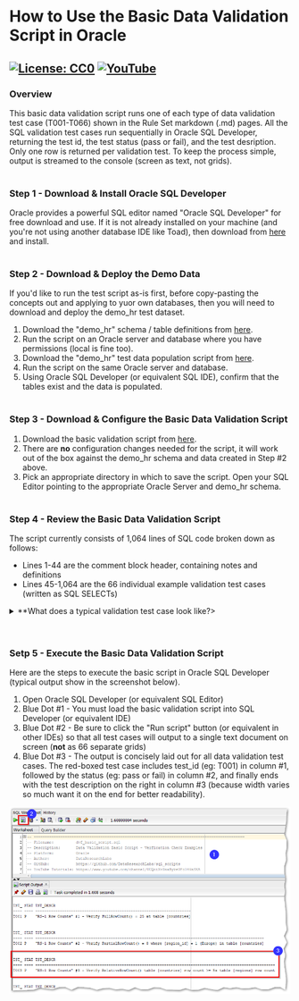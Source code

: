 # How to Use the Basic Data Validation Script in Oracle
[![License: CC0](https://img.shields.io/badge/License-CC0-red)](LICENSE "Creative Commons Zero License by DataResearchLabs (effectively = Public Domain")
[![YouTube](https://img.shields.io/badge/YouTube-DataResearchLabs-brightgreen)](http://www.DataResearchLabs.com)
---

### Overview
This basic data validation script runs one of each type of data validation test case (T001-T066) shown in the Rule Set markdown (.md) pages.  All the SQL validation test cases run sequentially in Oracle SQL Developer, returning the test id, the test status (pass or fail), and the test desription.  Only one row is returned per validation test. To keep the process simple, output is streamed to the console (screen as text, not grids).
<br><br>

### Step 1 - Download & Install Oracle SQL Developer
Oracle provides a powerful SQL editor named "Oracle SQL Developer" for free download and use.  If it is not already installed on your machine (and you're not using another database IDE like Toad), then download from [here](https://www.oracle.com/tools/downloads/sqldev-downloads.html) and install.
<br><br>

### Step 2 - Download & Deploy the Demo Data
If you'd like to run the test script as-is first, before copy-pasting the concepts out and applying to yuor own databases, then you will need to download and deploy the demo_hr test dataset.
1. Download the "demo_hr" schema / table definitions from [here](https://raw.githubusercontent.com/DataResearchLabs/sql_scripts/main/oracle/data_validation_framework/demo_data/demo_hr_01_create_tables.sql).
2. Run the script on an Oracle server and database where you have permissions (local is fine too).
3. Download the "demo_hr" test data population script from [here](https://raw.githubusercontent.com/DataResearchLabs/sql_scripts/main/oracle/data_validation_framework/demo_data/demo_hr_02_populate_tables.sql).
4. Run the script on the same Oracle server and database.
5. Using Oracle SQL Developer (or equivalent SQL IDE), confirm that the tables exist and the data is populated.
<br><br>

### Step 3 - Download & Configure the Basic Data Validation Script
1. Download the basic validation script from [here](https://raw.githubusercontent.com/DataResearchLabs/sql_scripts/main/oracle/data_validation_framework/sql_scripts/dvf_basic_script.sql).
2. There are **no** configuration changes needed for the script, it will work out of the box against the demo_hr schema and data created in Step #2 above.
3. Pick an appropriate directory in which to save the script.  Open your SQL Editor pointing to the appropriate Oracle Server and demo_hr schema.
<br><br>

### Step 4 - Review the Basic Data Validation Script
The script currently consists of 1,064 lines of SQL code broken down as follows:
* Lines 1-44 are the comment block header, containing notes and definitions
* Lines 45-1,064 are the 66 individual example validation test cases (written as SQL SELECTs)

<details><summary>**What does a typical validation test case look like?></summary>
A typical data validation test has SQL code that looks something like this: <br>  

<img src="https://github.com/DataResearchLabs/sql_scripts/blob/main/img/04_data_val_oracle_example_test_case_sql_code.png">

This test case validates that no carriage return (CR) or line feed (LF) characters exist in the last_name column across all rows. 

Notice the following aspects of the SQL code:
1. Each data validation test case is written as one or more SQL SELECT statements.

2. There is one (or more) **inner queries**  (lines 453-459 above)
    * These return many detail rows with business validation logic applied.  
    * The columns returned vary by validation test case, but typically have a primary key or unique key value returned so you can easily identify which row faile
    * There is also always a status field returned with a unique rejection code (eg: REJ-01 above) with the expected result (no CR or LFs), and the actual result including the position of the bad character in the source field.
    * Note that you can highlight and run just the inner query SELECT(s) to see all relevant rows with specific failure details    

3. There is one **outer query** (lines 449-452 and 461-462)
    * It rolls all the detail rows up to a single summary row with pass or fail judgment.
    * It returns column **tst_id** - the test ID (hard-coded when write script)
    * It returns column **status** - the test result (re-calculated with every test run).  Usually "P" for pass or "FAIL"...or add your own such as "WARN", "SKIP", or "BLOCK"
    * It returns column **tst_dscr** - the data validation test description (hard-coded when write script)
</details>
<br><br>

### Setp 5 - Execute the Basic Data Validation Script
Here are the steps to execute the basic script in Oracle SQL Developer (typical output show in the screenshot below).  
1. Open Oracle SQL Developer (or equivalent SQL Editor)
2. Blue Dot #1 - You must load the basic validation script into SQL Developer (or equivalent IDE)
3. Blue Dot #2 - Be sure to click the "Run script" button (or equivalent in other IDEs) so that all test cases will output to a single text document on screen (**not** as 66 separate grids)
4. Blue Dot #3 - The output is concisely laid out for all data validation test cases.  The red-boxed test case includes test_id (eg: T001) in column #1, followed by the status (eg: pass or fail) in column #2, and finally ends with the test description on the right in column #3 (because width varies so much want it on the end for better readability).
<img align="center" src="https://github.com/DataResearchLabs/sql_scripts/blob/main/img/05_data_val_oracle_run_results1.png">


